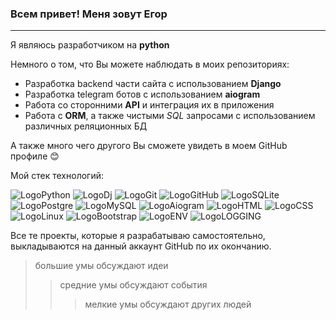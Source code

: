 ### Всем привет! Меня зовут Егор
___
Я являюсь разработчиком на **python**

Немного о том, что Вы можете наблюдать в моих репозиториях:
* Разработка backend части сайта с использованием **Django**
* Разработка telegram ботов с использованием **aiogram**
* Работа со сторонними **API** и интеграция их в приложения
* Работа с **ORM**, а также чистыми *SQL* запросами с использованием различных реляционных БД

А также много чего другого Вы сможете увидеть в моем GitHub профиле :blush:

Мой стек технологий:

![LogoPython](https://img.shields.io/badge/Python-1a1a1a?style=for-the-badge&logo=Python&logoColor=yellow)
![LogoDj](https://img.shields.io/badge/Django-1a1a1a?style=for-the-badge&logo=Django&logoColor=green)
![LogoGit](https://img.shields.io/badge/Git-1a1a1a?style=for-the-badge&logo=Git&logoColor=red)
![LogoGitHub](https://img.shields.io/badge/GitHub-1a1a1a?style=for-the-badge&logo=GitHub&logoColor=white)
![LogoSQLite](https://img.shields.io/badge/SQLite-1a1a1a?style=for-the-badge&logo=SQLite&logoColor=blue)
![LogoPostgre](https://img.shields.io/badge/PostgreSQL-1a1a1a?style=for-the-badge&logo=PostgreSQL&logoColor=blue)
![LogoMySQL](https://img.shields.io/badge/Mysql-1a1a1a?style=for-the-badge&logo=Mysql&logoColor=blue)
![LogoAiogram](https://img.shields.io/badge/aiogram-1a1a1a?style=for-the-badge&logo=RobotFramework&logoColor=blue)
![LogoHTML](https://img.shields.io/badge/html-1a1a1a?style=for-the-badge&logo=html5&logoColor=red)
![LogoCSS](https://img.shields.io/badge/CSS-1a1a1a?style=for-the-badge&logo=css3&logoColor=blue)
![LogoLinux](https://img.shields.io/badge/Linux-1a1a1a?style=for-the-badge&logo=Linux&logoColor=green)
![LogoBootstrap](https://img.shields.io/badge/BOOTSTRAP-1a1a1a?style=for-the-badge&logo=BOOTSTRAP&logoColor=pink)
![LogoENV](https://img.shields.io/badge/env-1a1a1a?style=for-the-badge&logo=.env&logoColor=ed8218)
![LogoLOGGING](https://img.shields.io/badge/logging-1a1a1a?style=for-the-badge&logo=&logoColor=ed8218)

Все те проекты, которые я разрабатываю самостоятельно, выкладываются на данный аккаунт GitHub по их окончанию.

>большие умы обсуждают идеи
>>средние умы обсуждают события
>>> мелкие умы обсуждают других людей
